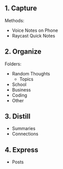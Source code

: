 ## 1. Capture
Methods:
- Voice Notes on Phone
- Raycast Quick Notes
## 2. Organize
Folders:
- Random Thoughts
	- Topics
- School
- Business
- Coding
- Other
## 3. Distill
- Summaries
- Connections
## 4. Express
- Posts